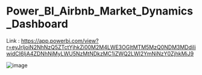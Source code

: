 # Power_BI_Airbnb_Market_Dynamics_Dashboard
Link : https://app.powerbi.com/view?r=eyJrIjoiN2NhNzQ5ZTctYjhkZi00M2M4LWE3OGItMTM5MzQ0NDM3MDdiIiwidCI6IjA4ZDNhNjMyLWU5NzMtNDkzMC1iZWQ2LWI2YmNiNzY0ZjhkMiJ9

![image](https://github.com/user-attachments/assets/f36a061a-d4e8-4833-a38c-46378cc86e79)
